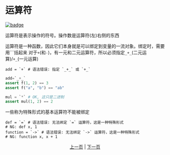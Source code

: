 # 运算符

[![badge](https://img.shields.io/endpoint.svg?url=https%3A%2F%2Fgezf7g7pd5.execute-api.ap-northeast-1.amazonaws.com%2Fdefault%2Fsource_up_to_date%3Fowner%3Derg-lang%26repos%3Derg%26ref%3Dmain%26path%3Ddoc/EN/syntax/06_operator.md%26commit_hash%3Dfba8b193ce4270cb8c9236c4ed7bb8b2497af3fd)](https://gezf7g7pd5.execute-api.ap-northeast-1.amazonaws.com/default/source_up_to_date?owner=erg-lang&repos=erg&ref=main&path=doc/EN/syntax/06_operator.md&commit_hash=fba8b193ce4270cb8c9236c4ed7bb8b2497af3fd)

运算符是表示操作的符号。操作数是运算符(左)右侧的东西

运算符是一种函数，因此它们本身就是可以绑定到变量的一流对象。绑定时，需要用```括起来
对于`+`(和`-`)，有一元和二元运算符，所以必须指定`_+_`(二元运算)/`+_`(一元运算)

```python,compile_fail
add = `+` # 语法错误: 指定 `_+_` 或 `+_`
```

```python
add=`_+_`
assert f(1, 2) == 3
assert f("a", "b") == "ab"

mul = `*` # OK, 这只是二进制
assert mul(1, 2) == 2
```

一些称为特殊形式的基本运算符不能被绑定

```python,compile_fail
def = `=` # 语法错误: 无法绑定 `=` 运算符，这是一种特殊形式
# NG: def x, 1
function = `->` # 语法错误: 无法绑定 `->` 运算符，这是一种特殊形式
# NG: function x, x + 1
```

<p align='center'>
    <a href='./05_builtin_funcs.md'>上一页</a> | <a href='./07_side_effect.md'>下一页</a>
</p>
